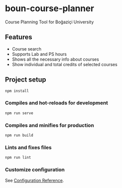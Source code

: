 # boun-course-planner

Course Planning Tool for Boğaziçi University

## Features
* Course search
* Supports Lab and PS hours
* Shows all the necessary info about courses
* Show individual and total credits of selected courses

## Project setup
```
npm install
```

### Compiles and hot-reloads for development
```
npm run serve
```

### Compiles and minifies for production
```
npm run build
```

### Lints and fixes files
```
npm run lint
```

### Customize configuration
See [Configuration Reference](https://cli.vuejs.org/config/).

